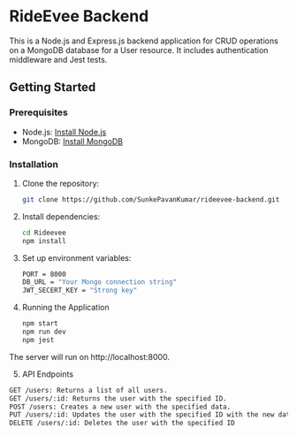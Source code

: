 # RideEvee Backend

This is a Node.js and Express.js backend application for CRUD operations on a MongoDB database for a User resource. It includes authentication middleware and Jest tests.

## Getting Started

### Prerequisites

- Node.js: [Install Node.js](https://nodejs.org/)
- MongoDB: [Install MongoDB](https://docs.mongodb.com/manual/installation/)

### Installation

1. Clone the repository:

   ```bash
   git clone https://github.com/SunkePavanKumar/rideevee-backend.git
   ```

2. Install dependencies:

   ```bash
   cd Rideevee
   npm install
   ```

3. Set up environment variables:

   ```bash
   PORT = 8000
   DB_URL = "Your Mongo connection string"
   JWT_SECERT_KEY = "Strong key"
   ```

4. Running the Application
   ```bash
   npm start
   npm run dev
   npm jest
   ```

The server will run on http://localhost:8000.

5. API Endpoints

```bash
GET /users: Returns a list of all users.
GET /users/:id: Returns the user with the specified ID.
POST /users: Creates a new user with the specified data.
PUT /users/:id: Updates the user with the specified ID with the new data.
DELETE /users/:id: Deletes the user with the specified ID
```
